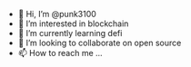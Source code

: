 - 👋 Hi, I’m @punk3100
- 👀 I’m interested in blockchain
- 🌱 I’m currently learning defi
- 💞️ I’m looking to collaborate on open source
- 📫 How to reach me ...

<!---
punk3100/punk3100 is a ✨ special ✨ repository because its `README.md` (this file) appears on your GitHub profile.
You can click the Preview link to take a look at your changes.
--->
